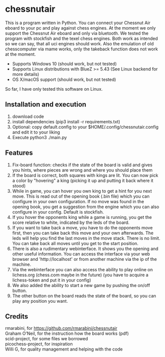 # chessnutair
This is a program written in Python. You can connect your Chessnut Air eboard to your pc and play against chess engines.
At the moment we only support the Chessnut Air eboard and only via bluetooth. We tested the program with stockfish and 
the texel chess engines. Both work as intended so we can say, that all uci engines should work. Also the emulation of 
old chesscomputer via mame works, only the takeback function does not work at the moment. 

 * Supports Windows 10 (should work, but not tested)
 * Supports Linux distributions with BlueZ >= 5.43 (See Linux backend for more details)
 * OS X/macOS support (should work, but not tested)

So far, I have only tested this software on Linux.

## Installation and execution
 1. download code
 2. install dependencies (pip3 install -r requirements.txt)
 3. Optional: copy default.config to your $HOME/.config/chessnutair.config and edit it to your liking
 4. Execute python3 ./main.py
 

## Features
 1. Fix-board function: checks if the state of the board is valid and gives you hints, where pieces are wrong and 
 where you should place them
 2. If the board is correct, both squares with kings are lit. You can now pick a color by "hovering" a king (picking it 
 up and putting it back where it stood)
 3. While in game, you can hover you own king to get a hint for you next move. This is read out of the opening book 
 (.bin file) which you can configure in your own configuration. If no move was found in the opening book, you get a 
 suggestion from the engine which you can also configure in your config. Default is stockfish.
 4. If you hover the opponents king while a game is running, you get the score relative to white, indicated by the leds
 of the board.
 5. If you want to take back a move, you have to do the opponents move first, then you can take back this move and your
 own afterwards. The leds will help you find the last moves in the move stack. There is no limit. You can take back all
 moves until you get to the start position.
 6. There is also a rudimentary webinterface. It shows you the opening and other useful information. You can access the
interface via your web browser and 'http://localhost' or from another machine via the ip of the machine.
 7. Via the webinterface you can also access the ability to play online on lichess.org (chess.com maybe in the future)
 (you have to acquire a lichess-token and put it in your config)
 8. We also added the ability to start a new game by pushing the on/off button.
 9. The other button on the board reads the state of the board, so you can play any position you want.
## Credits
 rmarabini, for https://github.com/rmarabini/chessnutair \
 Graham O'Neil, for the instruction how the board works (pdf) \
 scid-project, for some files we borrowed \
 picochess-project, for inspiration \
 Willi G, for quality management and helping with the code
 
